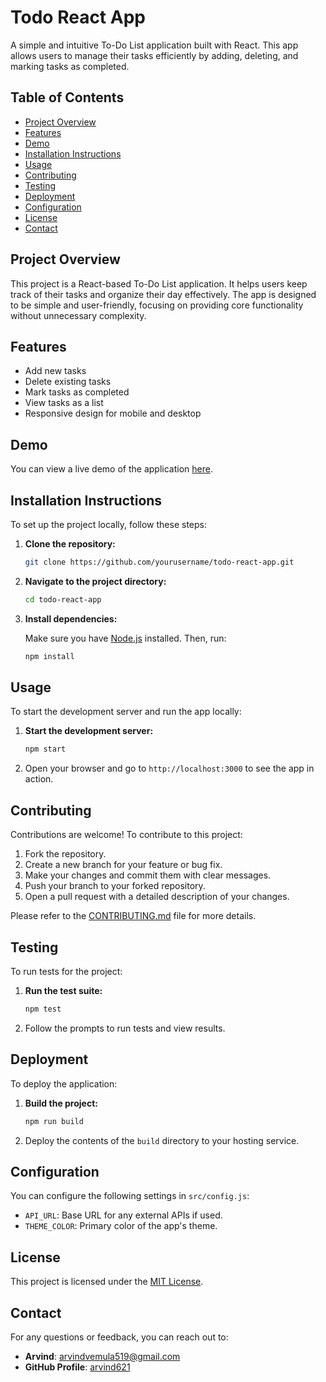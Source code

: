 # Todo React App

A simple and intuitive To-Do List application built with React. This app allows users to manage their tasks efficiently by adding, deleting, and marking tasks as completed.

## Table of Contents

- [Project Overview](#project-overview)
- [Features](#features)
- [Demo](#demo)
- [Installation Instructions](#installation-instructions)
- [Usage](#usage)
- [Contributing](#contributing)
- [Testing](#testing)
- [Deployment](#deployment)
- [Configuration](#configuration)
- [License](#license)
- [Contact](#contact)

## Project Overview

This project is a React-based To-Do List application. It helps users keep track of their tasks and organize their day effectively. The app is designed to be simple and user-friendly, focusing on providing core functionality without unnecessary complexity.

## Features

- Add new tasks
- Delete existing tasks
- Mark tasks as completed
- View tasks as a list
- Responsive design for mobile and desktop

## Demo

You can view a live demo of the application [here](https://arvind621.github.io/todo-react-app).

## Installation Instructions

To set up the project locally, follow these steps:

1. **Clone the repository:**

    ```bash
    git clone https://github.com/yourusername/todo-react-app.git
    ```

2. **Navigate to the project directory:**

    ```bash
    cd todo-react-app
    ```

3. **Install dependencies:**

    Make sure you have [Node.js](https://nodejs.org/) installed. Then, run:

    ```bash
    npm install
    ```

## Usage

To start the development server and run the app locally:

1. **Start the development server:**

    ```bash
    npm start
    ```

2. Open your browser and go to `http://localhost:3000` to see the app in action.

## Contributing

Contributions are welcome! To contribute to this project:

1. Fork the repository.
2. Create a new branch for your feature or bug fix.
3. Make your changes and commit them with clear messages.
4. Push your branch to your forked repository.
5. Open a pull request with a detailed description of your changes.

Please refer to the [CONTRIBUTING.md](CONTRIBUTING.md) file for more details.

## Testing

To run tests for the project:

1. **Run the test suite:**

    ```bash
    npm test
    ```

2. Follow the prompts to run tests and view results.

## Deployment

To deploy the application:

1. **Build the project:**

    ```bash
    npm run build
    ```

2. Deploy the contents of the `build` directory to your hosting service.

## Configuration

You can configure the following settings in `src/config.js`:

- `API_URL`: Base URL for any external APIs if used.
- `THEME_COLOR`: Primary color of the app's theme.

## License

This project is licensed under the [MIT License](LICENSE).

## Contact

For any questions or feedback, you can reach out to:

- **Arvind**: [arvindvemula519@gmail.com](mailto:arvindvemula519@gmail.com)
- **GitHub Profile**: [arvind621](https://github.com/arvind621)

